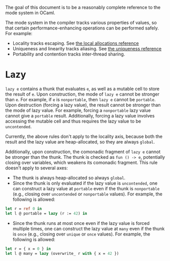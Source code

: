 The goal of this document is to be a reasonably complete reference to the mode system in
OCaml.

<!-- CR zqian: For a gentler introduction, see [the introduction](intro.md). -->

The mode system in the compiler tracks various properties of values, so that certain
performance-enhancing operations can be performed safely. For example:
- Locality tracks escaping. See [the local allocations reference](../local/reference.md)
- Uniqueness and linearity tracks aliasing. See [the uniqueness reference](../uniqueness/reference.md)
- Portability and contention tracks inter-thread sharing.
    <!-- CR zqian: reference for portability and contention -->

# Lazy
`lazy e` contains a thunk that evaluates `e`, as well as a mutable cell to store the
result of `e`. Upon construction, the mode of `lazy e` cannot be stronger than `e`. For
example, if `e` is `nonportable`, then `lazy e` cannot be `portable`. Upon destruction
(forcing a lazy value), the result cannot be stronger than the mode of lazy value. For
example, forcing a `nonportable` lazy value cannot give a `portable` result. Additionally,
forcing a lazy value involves accessing the mutable cell and thus requires the lazy value
to be `uncontended`.

Currently, the above rules don't apply to the locality axis, because both the result and
the lazy value are heap-allocated, so they are always `global`.

Additionally, upon construction, the comonadic fragment of `lazy e` cannot be stronger
than the thunk. The thunk is checked as `fun () -> e`, potentially closing over variables,
which weakens its comonadic fragment. This rule doesn't apply to several axes:
- The thunk is always heap-allocated so always `global`.
- Since the thunk is only evaluated if the lazy value is `uncontended`, one can construct
a lazy value at `portable` even if the thunk is `nonportable` (e.g., closing over
`uncontended` or `nonportable` values). For example, the following is allowed:
```ocaml
let r = ref 0 in
let l @ portable = lazy (r := 42) in
```
- Since the thunk runs at most once even if the lazy value is forced multiple times, one
can construct the lazy value at `many` even if the thunk is `once` (e.g., closing over
`unique` or `once` values). For example, the following is allowed:
```ocaml
let r = { x = 0 } in
let l @ many = lazy (overwrite_ r with { x = 42 })
```
